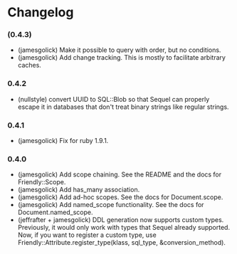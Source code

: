 Changelog
=========

### (0.4.3)

  * (jamesgolick) Make it possible to query with order, but no conditions.
  * (jamesgolick) Add change tracking. This is mostly to facilitate arbitrary caches.

### 0.4.2

  * (nullstyle) convert UUID to SQL::Blob so that Sequel can properly escape it in databases that don't treat binary strings like regular strings.

### 0.4.1

  * (jamesgolick) Fix for ruby 1.9.1.

### 0.4.0

  * (jamesgolick) Add scope chaining. See the README and the docs for Friendly::Scope.
  * (jamesgolick) Add has_many association.
  * (jamesgolick) Add ad-hoc scopes. See the docs for Document.scope.
  * (jamesgolick) Add named_scope functionality. See the docs for Document.named_scope.
  * (jeffrafter + jamesgolick) DDL generation now supports custom types. Previously, it would only work with types that Sequel already supported. Now, if you want to register a custom type, use Friendly::Attribute.register_type(klass, sql_type, &conversion_method).

